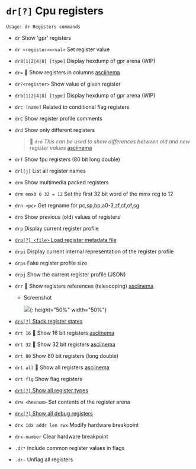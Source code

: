 <!-- TITLE: dr -->

#  `dr[?]` Cpu registers


```text
Usage: dr Registers commands
```


- `dr` Show 'gpr' registers
- `dr <register>=<val>` Set register value
- `dr8[1|2|4|8] [type]` Display hexdump of gpr arena (WIP)
- `dr=` 🚀 Show registers in columns [asciinema](https://asciinema.org/a/3pB3XIR48Lyz5XF9XTgbWTmWz)
- `dr?<register>` Show value of given register
- `drb[1|2|4|8] [type]` Display hexdump of gpr arena (WIP)
- `drc [name]` Related to conditional flag registers
- `drC` Show register profile comments
- `drd`  Show only different registers
  > 🚀 `drd` _This can be used to show differences between old and new register values_ [asciinema](https://asciinema.org/a/A0Ki2qX9DKajCU0tD5QA8N2P9)
- `drf` Show fpu registers (80 bit long double)
- `drl[j]` List all register names
- `drm` Show multimedia packed registers
- `drm mmx0 0 32 = 12` Set the first 32 bit word of the mmx reg to 12
- `drn <pc>` Get regname for pc,sp,bp,a0-3,zf,cf,of,sg
- `dro` Show previous (old) values of registers
- `drp` Display current register profile

- [ `drp[?] <file>` Load register metadata file](/options/d/dr/drp)

- `drpi` Display current internal representation of the register profile
- `drps` Fake register profile size
- `drpj` Show the current register profile (JSON)
- `drr` 🚀 Show registers references (telescoping) [asciinema](https://asciinema.org/a/s1bOy1oWQrKMMtPNIJ44Pr0UO)
  - Screenshot

    ![](/uploads/small-d/drr.png){: height="50%" width="50%"}

- [ `drs[?]` Stack register states](/options/d/dr/drs)

- `drt 16` 🚀 Show 16 bit registers [asciinema](https://asciinema.org/a/JBBPfzyiUsK34yLus1aIPK4Rk)
- `drt 32` 🚀 Show 32 bit registers [asciinema](https://asciinema.org/a/JBBPfzyiUsK34yLus1aIPK4Rk)
- `drt 80` Show 80 bit registers (long double)
- `drt all` 🚀 Show all registers [asciinema](https://asciinema.org/a/JBBPfzyiUsK34yLus1aIPK4Rk)
- `drt flg` Show flag registers

- [ `drt[?]` Show all register types](/options/d/dr/drt)

- `drw <hexnum>` Set contents of the register arena

- [ `drx[?]` Show all debug registers](/options/d/dr/drx)

- `drx idx addr len rwx` Modify hardware breakpoint
- `drx-number` Clear hardware breakpoint
- `.dr*` Include common register values in flags
- `.dr-` Unflag all registers

<p hidden>dr dr8 dr= dr? drb drc drC drd drf drl drm drn dro drpdrpi drps drpj drr drs drt drw drX drx .dr</p>
